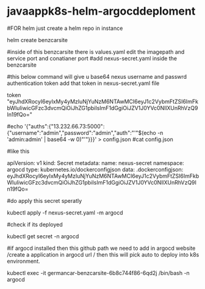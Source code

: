 # javaappk8s-helm-argocddeploment



#FOR helm just create a helm repo in instance

helm create benzcarsite

#inside of this benzcarsite there is values.yaml edit the imagepath and service port and conatianer port
#add nexus-secret.yaml inside the benzcarsite 


#this below command will give u base64 nexus username and passwrd authentication token add that token in nexus-secret.yaml file 

 token    "eyJhdXRocyI6eyIxMy4yMzIuNjYuNzM6NTAwMCI6eyJ1c2VybmFtZSI6ImFkbWluIiwicGFzc3dvcmQiOiJhZG1pbiIsImF1dGgiOiJZV1J0YVc0NllXUnRhVzQ9In19fQo="

   
#echo '{"auths":{"13.232.66.73:5000":{"username":"admin","password":"admin","auth":"'"$(echo -n 'admin:admin' | base64 -w 0)"'"}}}' > config.json
#cat config.json


#like this 

apiVersion: v1
kind: Secret
metadata:
  name: nexus-secret
  namespace: argocd
type: kubernetes.io/dockerconfigjson
data:
  .dockerconfigjson: eyJhdXRocyI6eyIxMy4yMzIuNjYuNzM6NTAwMCI6eyJ1c2VybmFtZSI6ImFkbWluIiwicGFzc3dvcmQiOiJhZG1pbiIsImF1dGgiOiJZV1J0YVc0NllXUnRhVzQ9In19fQo=



#do apply this secret speratly

kubectl apply -f nexus-secret.yaml -m argocd

#check if its deployed

kubectl get secret -n argocd
  


#if argocd installed then this github path we need to add in argocd website /create a application in argocd url / then this will pick auto to deploy into k8s environment.



 kubectl exec -it germancar-benzcarsite-6b8c744f86-6qd2j /bin/bash -n argocd






